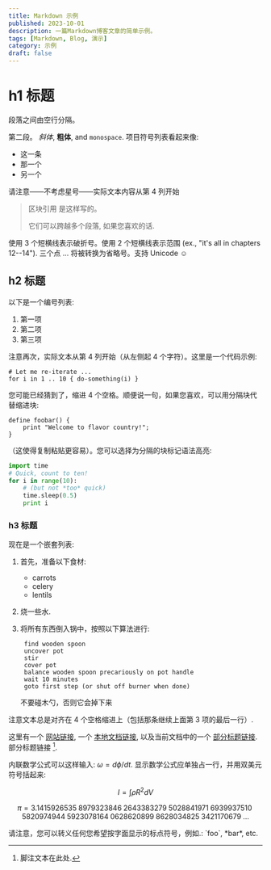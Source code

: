 ```yaml
---
title: Markdown 示例
published: 2023-10-01
description: 一篇Markdown博客文章的简单示例。
tags: [Markdown, Blog, 演示]
category: 示例
draft: false
---
```


# h1 标题

段落之间由空行分隔。

第二段。 _斜体_, **粗体**, and `monospace`. 项目符号列表看起来像:

- 这一条
- 那一个
- 另一个

请注意——不考虑星号——实际文本内容从第 4 列开始

> 区块引用
> 是这样写的。
>
> 它们可以跨越多个段落,
> 如果您喜欢的话.

使用 3 个短横线表示破折号。使用 2 个短横线表示范围 (ex., "it's all
in chapters 12--14"). 三个点 ... 将被转换为省略号。支持 Unicode ☺

## h2 标题

以下是一个编号列表:

1. 第一项
2. 第二项
3. 第三项

注意再次，实际文本从第 4 列开始（从左侧起 4 个字符）。这里是一个代码示例:

    # Let me re-iterate ...
    for i in 1 .. 10 { do-something(i) }

您可能已经猜到了，缩进 4 个空格。顺便说一句，如果您喜欢，可以用分隔块代替缩进块:

```
define foobar() {
    print "Welcome to flavor country!";
}
```

（这使得复制粘贴更容易）。您可以选择为分隔的块标记语法高亮:

```python
import time
# Quick, count to ten!
for i in range(10):
    # (but not *too* quick)
    time.sleep(0.5)
    print i
```

### h3 标题

现在是一个嵌套列表:

1. 首先，准备以下食材:

    - carrots
    - celery
    - lentils

2. 烧一些水.

3. 将所有东西倒入锅中，按照以下算法进行:

        find wooden spoon
        uncover pot
        stir
        cover pot
        balance wooden spoon precariously on pot handle
        wait 10 minutes
        goto first step (or shut off burner when done)

    不要碰木勺，否则它会掉下来

注意文本总是对齐在 4 个空格缩进上（包括那条继续上面第 3 项的最后一行）.

这里有一个 [网站链接](http://foo.bar), 一个 [本地文档链接](local-doc.html), 以及当前文档中的一个 [部分标题链接](#an-h2-header). 部分标题链接 [^1].

[^1]: 脚注文本在此处.


内联数学公式可以这样输入: $\omega = d\phi / dt$. 显示数学公式应单独占一行，并用双美元符号括起来:

$$I = \int \rho R^{2} dV$$

$$
\begin{equation*}
\pi
=3.1415926535
 \;8979323846\;2643383279\;5028841971\;6939937510\;5820974944
 \;5923078164\;0628620899\;8628034825\;3421170679\;\ldots
\end{equation*}
$$

请注意，您可以转义任何您希望按字面显示的标点符号，例如.: \`foo\`, \*bar\*, etc.
